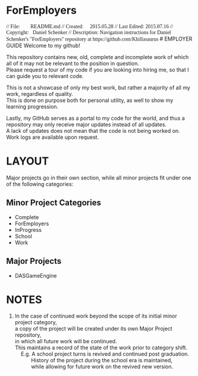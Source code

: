 # ForEmployers  
<span style="font-family:consolas;">
// File:&nbsp;&nbsp;&nbsp;&nbsp;&nbsp;&nbsp;&nbsp;&nbsp;README.md  
// Created:&nbsp;&nbsp;&nbsp;&nbsp;&nbsp;2015.05.28  
// Last Edited:&nbsp;2015.07.16  
// Copyright:&nbsp;&nbsp;&nbsp;Daniel Schenker  
// Description:&nbsp;Navigation instructions for Daniel Schenker's "ForEmployers" repository at https://github.com/Khillasaurus  
</span>
# EMPLOYER GUIDE  
Welcome to my github!  
  
This repository contains new, old, complete and incomplete work of which all of it may not be relevant to the position in question.  
Please request a tour of my code if you are looking into hiring me, so that I can guide you to relevant code.  
  
This is not a showcase of only my best work, but rather a majority of all my work, regardless of quality.  
This is done on purpose both for personal utility, as well to show my learning progression.  
  
Lastly, my GitHub serves as a portal to my code for the world, and thus a repository may only receive major updates instead of all updates.  
A lack of updates does not mean that the code is not being worked on. Work logs are available upon request.  
# LAYOUT  
Major projects go in their own section, while all minor projects fit under one of the following categories:  
## Minor Project Categories  
 - Complete  
 - ForEmployers  
 - InProgress  
 - School  
 - Work  
## Major Projects  
 - DASGameEngine  
# NOTES  
1. In the case of continued work beyond the scope of its initial minor project category,  
a copy of the project will be created under its own Major Project repository,  
in which all future work will be continued.  
This maintains a record of the state of the work prior to category shift.  
&nbsp;&nbsp;&nbsp;&nbsp;E.g. A school project turns is revived and continued post graduation.  
&nbsp;&nbsp;&nbsp;&nbsp;&nbsp;&nbsp;&nbsp;&nbsp;&nbsp;&nbsp;&nbsp;History of the project during the school era is maintained,  
&nbsp;&nbsp;&nbsp;&nbsp;&nbsp;&nbsp;&nbsp;&nbsp;&nbsp;&nbsp;&nbsp;while allowing for future work on the revived new version.
